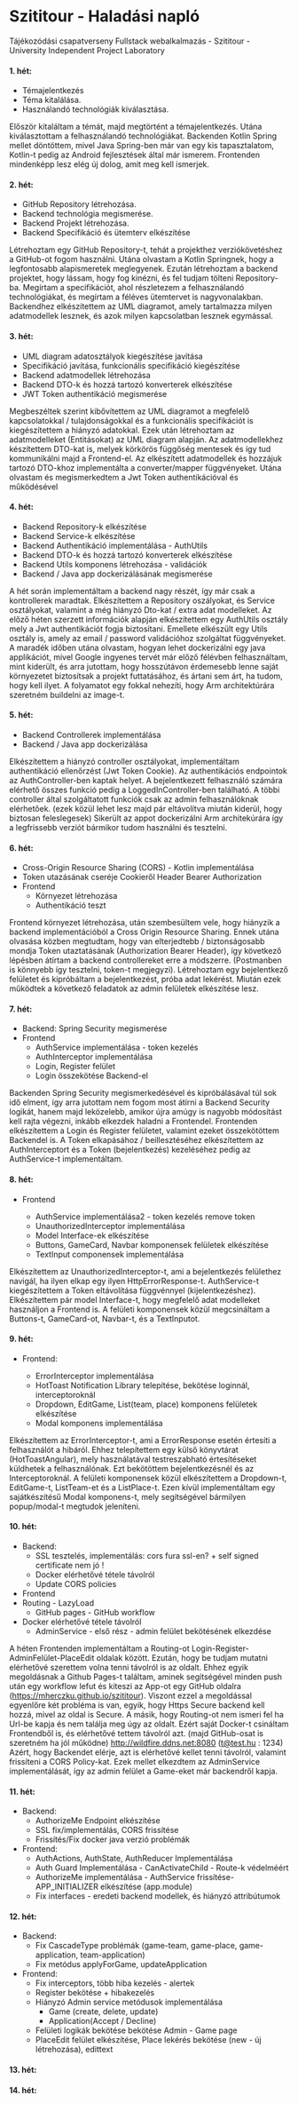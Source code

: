 # Szititour - Haladási napló

Tájékozódási csapatverseny Fullstack webalkalmazás - Szititour - University Independent Project Laboratory



#### **1. hét:**

- Témajelentkezés
- Téma kitalálása.
- Használandó technológiák kiválasztása.

Először kitaláltam a témát, majd megtörtént a témajelentkezés.
Utána kiválasztottam a felhasználandó technológiákat. Backenden Kotlin Spring mellet döntöttem, mivel Java Spring-ben már van egy kis tapasztalatom, Kotlin-t pedig az Android fejlesztések által már ismerem. 
Frontenden mindenképp lesz elég új dolog, amit meg kell ismerjek.

#### **2. hét:**

- GitHub Repository létrehozása.
- Backend technológia megismerése.
- Backend Projekt létrehozása.
- Backend Specifikáció és ütemterv elkészítése

Létrehoztam egy GitHub Repository-t, tehát a projekthez verziókövetéshez a GitHub-ot fogom használni.
Utána olvastam a Kotlin Springnek, hogy a legfontosabb alapismeretek meglegyenek.
Ezután létrehoztam a backend projektet, hogy lássam, hogy fog kinézni, és fel tudjam tölteni Repository-ba.
Megírtam a specifikációt, ahol részletezem a felhasználandó technológiákat, és megírtam a féléves ütemtervet is nagyvonalakban.
Backendhez elkészítettem az UML diagramot, amely tartalmazza milyen adatmodellek lesznek, és azok milyen kapcsolatban lesznek egymással.

#### **3. hét:**

- UML diagram adatosztályok kiegészítése javítása
- Specifikáció javítása, funkcionális specifikáció kiegészítése
- Backend adatmodellek létrehozása
- Backend DTO-k és hozzá tartozó konverterek elkészítése
- JWT Token authentikáció megismerése

Megbeszéltek szerint kibővítettem az UML diagramot a megfelelő kapcsolatokkal / tulajdonságokkal és a funkcionális specifikációt is kiegészítettem a hiányzó adatokkal.
Ezek után létrehoztam az adatmodelleket (Entitásokat) az UML diagram alapján. Az adatmodellekhez készítettem DTO-kat is, melyek körkörös függőség mentesek és így tud kommunikálni majd a Frontend-el. Az elkészített adatmodellek és hozzájuk tartozó DTO-khoz implementálta a converter/mapper függvényeket.
Utána olvastam és megismerkedtem a Jwt Token authentikációval és működésével 

#### **4. hét:**

- Backend Repository-k elkészítése
- Backend Service-k elkészítése
- Backend Authentikáció implementálása - AuthUtils
- Backend DTO-k és hozzá tartozó konverterek elkészítése
- Backend Utils komponens létrehozása - validációk
- Backend / Java app dockerizálásának megismerése

A hét során implementáltam a backend nagy részét, így már csak a kontrollerek maradtak. Elkészítettem a Repository oszályokat, és Service osztályokat, valamint a még hiányzó Dto-kat / extra adat modelleket. Az előző héten szerzett információk alapján elkészítettem egy AuthUtils osztály mely a Jwt authentikációt fogja biztosítani.
Emellete elkészült egy Utils osztály is, amely az email / password validációhoz szolgáltat függvényeket.
A maradék időben utána olvastam, hogyan lehet dockerizálni egy java applikációt, mivel Google ingyenes tervét már előző félévben felhasználtam, mint kiderült, és arra jutottam, hogy hosszútávon érdemesebb lenne saját környezetet biztosítsak a projekt futtatásához, és ártani sem árt, ha tudom, hogy kell ilyet. A folyamatot egy fokkal nehezíti, hogy Arm architektúrára szeretném buildelni az image-t.

#### **5. hét:**

- Backend Controllerek implementálása
- Backend / Java app dockerizálása

Elkészítettem a hiányzó controller osztályokat, implementáltam authentikáció ellenőrzést (Jwt Token Cookie). Az authentikációs endpointok az AuthController-ben kaptak helyet. A bejelentkezett felhasználó számára elérhető összes funkció pedig a LoggedInController-ben található. A többi controller által szolgáltatott funkciók csak az admin felhasználóknak elérhetőek. (ezek közül lehet lesz majd pár eltávolítva miután kiderül, hogy biztosan feleslegesek)
Sikerült az appot dockerizálni Arm architekúrára így a legfrissebb verziót bármikor tudom használni és tesztelni.



#### **6. hét:**

- Cross-Origin Resource Sharing (CORS) - Kotlin implementálása
- Token utazásának cseréje Cookieről Header Bearer Authorization
- Frontend
  - Környezet létrehozása
  - Authentikáció teszt

Frontend környezet létrehozása, után szembesültem vele, hogy hiányzik a backend implementációból a Cross Origin Resource Sharing. Ennek utána olvasása közben megtudtam, hogy van elterjedtebb / biztonságosabb mondja Token utaztatásának (Authorization Bearer Header), így következő lépésben átírtam a backend controllereket erre a módszerre. (Postmanben is könnyebb így tesztelni, token-t megjegyzi). Létrehoztam egy bejelentkező felületet és kipróbáltam  a bejelentkezést, próba adat lekérést. Miután ezek működtek a következő feladatok az admin felületek elkészítése lesz.



#### **7. hét:**

- Backend: Spring Security megismerése
- Frontend
  - AuthService implementálása - token kezelés
  - AuthInterceptor implementálása
  - Login, Register felület
  - Login összekötése Backend-el

Backenden Spring Security megismerkedésével és kipróbálásával túl sok idő elment, így arra jutottam nem fogom most átírni a Backend Security logikát, hanem majd leközelebb, amikor újra amúgy is nagyobb módosítást kell rajta végezni, inkább elkezdek haladni a Frontendel.
Frontenden elkészítettem a Login és Register felületet, valamint ezeket összekötöttem Backendel is. A Token elkapásához / beillesztéséhez elkészítettem az AuthInterceptort és a Token (bejelentkezés) kezeléséhez pedig az AuthService-t implementáltam.




#### **8. hét:**

- Frontend

  - AuthService implementálása2 - token kezelés remove token
  - UnauthorizedInterceptor implementálása
  - Model Interface-ek elkészítése
  - Buttons, GameCard, Navbar komponensek felületek elkészítése
  - TextInput componensek implementálása
  

Elkészítettem az UnauthorizedInterceptor-t, ami a bejelentkezés felülethez navigál, ha ilyen elkap egy ilyen HttpErrorResponse-t. AuthService-t kiegészítettem a Token eltávolítása függvénnyel (kijelentkezéshez). Elkészítettem pár model Interface-t, hogy megfelelő adat modelleket használjon a Frontend is. A felületi komponensek közül megcsináltam a Buttons-t, GameCard-ot, Navbar-t, és a TextInputot.



#### **9. hét:**

- Frontend:

  - ErrorInterceptor implementálása
  - HotToast Notification Library telepítése, bekötése loginnál, interceptoroknál
  - Dropdown, EditGame, List(team, place) komponens felületek elkészítése
  - Modal komponens implementálása

Elkészítettem az ErrorInterceptor-t, ami a ErrorResponse esetén értesíti a felhasználót a hibáról. Ehhez telepítettem egy külső könyvtárat (HotToastAngular), mely használatával testreszabható értesítéseket küldhetek a felhasználónak. Ezt bekötöttem bejelentkezésnél és az Interceptoroknál.
A felületi komponensek közül elkészítettem a Dropdown-t, EditGame-t, ListTeam-et és a ListPlace-t. Ezen kívül implementáltam egy sajátkészítésű Modal komponens-t, mely segítségével bármilyen popup/modal-t megtudok jeleníteni.



#### **10. hét:**

- Backend:
  - SSL tesztelés, implementálás: cors fura ssl-en? + self signed certificate nem jó !
  - Docker elérhetővé tétele távolról
  - Update CORS policies
- Frontend
- Routing - LazyLoad
  - GitHub pages - GitHub workflow
- Docker elérhetővé tétele távolról
  - AdminService - első rész - admin felület bekötésének elkezdése


A héten Frontenden implementáltam a Routing-ot Login-Register-AdminFelület-PlaceEdit oldalak között. Ezután, hogy be tudjam mutatni elérhetővé szerettem volna tenni távolról is az oldalt. Ehhez egyik megoldásnak a Github Pages-t találtam, aminek segítségével minden push után egy workflow lefut és kiteszi az App-ot egy GitHub oldalra (https://mherczku.github.io/szititour).
Viszont ezzel a megoldással egyenlőre két probléma is van, egyik, hogy Https Secure backend kell hozzá, mivel az oldal is Secure. A másik, hogy Routing-ot nem ismeri fel ha Url-be kapja és nem találja meg úgy az oldalt.
Ezért saját Docker-t csináltam Frontendből is, és elérhetővé tettem távolról azt. (majd GitHub-osat is szeretném ha jól működne) http://wildfire.ddns.net:8080 (t@test.hu : 1234)
Azért, hogy Backendet elérje, azt is elérhetővé kellet tenni távolról, valamint frissíteni a CORS Policy-kat.
Ezek mellet elkezdtem az AdminService implementálását, így az admin felület a Game-eket már backendről kapja.



#### **11. hét:**

- Backend:
  - AuthorizeMe Endpoint elkészítése
  - SSL fix/implementálás, CORS frissítése
  - Frissítés/Fix docker java verzió problémák
- Frontend:
  - AuthActions, AuthState, AuthReducer Implementálása
  - Auth Guard Implementálása - CanActivateChild - Route-k védelméért
  - AuthorizeMe implementálása - AuthService frissítése- APP_INITIALIZER elkészítése (app.module)
  - Fix interfaces - eredeti backend modellek, és hiányzó attribútumok



#### **12. hét:**

- Backend:
  - Fix CascadeType problémák (game-team, game-place, game-application, team-application)
  - Fix metódus applyForGame, updateApplication
- Frontend:
  - Fix interceptors, több hiba kezelés - alertek
  - Register bekötése + hibakezelés
  - Hiányzó Admin service metódusok implementálása 
    - Game (create, delete, update)
    - Application(Accept / Decline)
  - Felületi logikák bekötése bekötése Admin - Game page
  - PlaceEdit felület elkészítése, Place lekérés bekötése (new - új létrehozása), edittext



#### **13. hét:**

#### **14. hét:**




